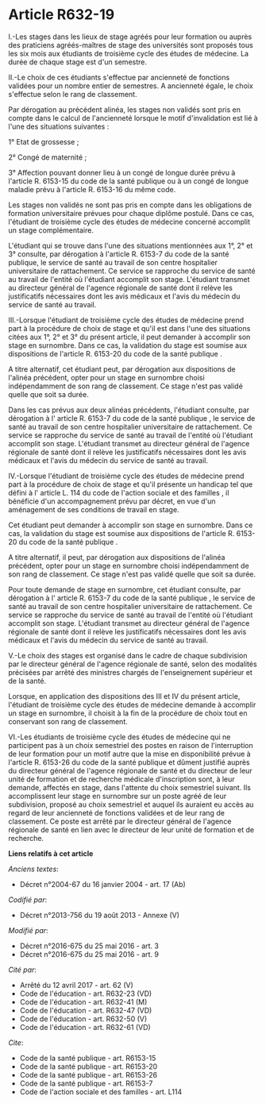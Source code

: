 # Article R632-19

I.-Les stages dans les lieux de stage agréés pour leur formation ou auprès des praticiens agréés-maîtres de stage des
universités sont proposés tous les six mois aux étudiants de troisième cycle des études de médecine. La durée de chaque stage
est d'un semestre. 

II.-Le choix de ces étudiants s'effectue par ancienneté de fonctions validées pour un nombre entier de semestres. A
ancienneté égale, le choix s'effectue selon le rang de classement. 

Par dérogation au précédent alinéa, les stages non validés sont pris en compte dans le calcul de l'ancienneté lorsque le
motif d'invalidation est lié à l'une des situations suivantes : 

1° Etat de grossesse ; 

2° Congé de maternité ; 

3° Affection pouvant donner lieu à un congé de longue durée prévu à l'article R. 6153-15 du code de la santé publique ou à un
congé de longue maladie prévu à l'article R. 6153-16 du même code. 

Les stages non validés ne sont pas pris en compte dans les obligations de formation universitaire prévues pour chaque diplôme
postulé. Dans ce cas, l'étudiant de troisième cycle des études de médecine concerné accomplit un stage complémentaire. 

L'étudiant qui se trouve dans l'une des situations mentionnées aux 1°, 2° et 3° consulte, par dérogation à l'article R.
6153-7 du code de la santé publique, le service de santé au travail de son centre hospitalier universitaire de rattachement.
Ce service se rapproche du service de santé au travail de l'entité où l'étudiant accomplit son stage. L'étudiant transmet au
directeur général de l'agence régionale de santé dont il relève les justificatifs nécessaires dont les avis médicaux et
l'avis du médecin du service de santé au travail. 

III.-Lorsque l'étudiant de troisième cycle des études de médecine prend part à la procédure de choix de stage et qu'il est
dans l'une des situations citées aux 1°, 2° et 3° du présent article, il peut demander à accomplir son stage en surnombre.
Dans ce cas, la validation du stage est soumise aux  dispositions de l'article R. 6153-20 du code de la santé publique . 

A titre alternatif, cet étudiant peut, par dérogation aux dispositions de l'alinéa précédent, opter pour un stage en
surnombre choisi indépendamment de son rang de classement. Ce stage n'est pas validé quelle que soit sa durée. 

Dans les cas prévus aux deux alinéas précédents, l'étudiant consulte, par dérogation à l' article R. 6153-7 du code de la
santé publique , le service de santé au travail de son centre hospitalier universitaire de rattachement. Ce service se
rapproche du service de santé au travail de l'entité où l'étudiant accomplit son stage. L'étudiant transmet au directeur
général de l'agence régionale de santé dont il relève les justificatifs nécessaires dont les avis médicaux et l'avis du
médecin du service de santé au travail. 

IV.-Lorsque l'étudiant de troisième cycle des études de médecine prend part à la procédure de choix de stage et qu'il
présente un handicap tel que défini à l' article L. 114 du code de l'action sociale et des familles , il bénéficie d'un
accompagnement prévu par décret, en vue d'un aménagement de ses conditions de travail en stage. 

Cet étudiant peut demander à accomplir son stage en surnombre. Dans ce cas, la validation du stage est soumise aux
dispositions de l'article R. 6153-20 du code de la santé publique . 

A titre alternatif, il peut, par dérogation aux dispositions de l'alinéa précédent, opter pour un stage en surnombre choisi
indépendamment de son rang de classement. Ce stage n'est pas validé quelle que soit sa durée. 

Pour toute demande de stage en surnombre, cet étudiant consulte, par dérogation à l' article R. 6153-7 du code de la santé
publique , le service de santé au travail de son centre hospitalier universitaire de rattachement. Ce service se rapproche du
service de santé au travail de l'entité où l'étudiant accomplit son stage. L'étudiant transmet au directeur général de
l'agence régionale de santé dont il relève les justificatifs nécessaires dont les avis médicaux et l'avis du médecin du
service de santé au travail. 

V.-Le choix des stages est organisé dans le cadre de chaque subdivision par le directeur général de l'agence régionale de
santé, selon des modalités précisées par arrêté des ministres chargés de l'enseignement supérieur et de la santé. 

Lorsque, en application des dispositions des III et IV du présent article, l'étudiant de troisième cycle des études de
médecine demande à accomplir un stage en surnombre, il choisit à la fin de la procédure de choix tout en conservant son rang
de classement. 

VI.-Les étudiants de troisième cycle des études de médecine qui ne participent pas à un choix semestriel des postes en raison
de l'interruption de leur formation pour un motif autre que la mise en disponibilité prévue à l'article R. 6153-26 du code de
la santé publique et dûment justifié auprès du directeur général de l'agence régionale de santé et du directeur de leur unité
de formation et de recherche médicale d'inscription sont, à leur demande, affectés en stage, dans l'attente du choix
semestriel suivant. Ils accomplissent leur stage en surnombre sur un poste agréé de leur subdivision, proposé au choix
semestriel et auquel ils auraient eu accès au regard de leur ancienneté de fonctions validées et de leur rang de classement.
Ce poste est arrêté par le directeur général de l'agence régionale de santé en lien avec le directeur de leur unité de
formation et de recherche.

**Liens relatifs à cet article**

_Anciens textes_:

  - Décret n°2004-67 du 16 janvier 2004 - art. 17 (Ab)

_Codifié par_:

  - Décret n°2013-756 du 19 août 2013 -  Annexe (V)

_Modifié par_:

  - Décret n°2016-675 du 25 mai 2016 - art. 3
  - Décret n°2016-675 du 25 mai 2016 - art. 9

_Cité par_:

  - Arrêté du 12 avril 2017 - art. 62 (V)
  - Code de l'éducation - art. R632-23 (VD)
  - Code de l'éducation - art. R632-41 (M)
  - Code de l'éducation - art. R632-47 (VD)
  - Code de l'éducation - art. R632-50 (V)
  - Code de l'éducation - art. R632-61 (VD)

_Cite_:

  - Code de la santé publique - art. R6153-15
  - Code de la santé publique - art. R6153-20
  - Code de la santé publique - art. R6153-26
  - Code de la santé publique - art. R6153-7
  - Code de l'action sociale et des familles - art. L114

